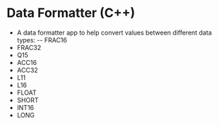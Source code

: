 # Data Formatter (C++)
- A data formatter app to help convert values between different data types:
-- FRAC16
- FRAC32
- Q15
- ACC16
- ACC32
- L11
- L16
- FLOAT
- SHORT
- INT16
- LONG
